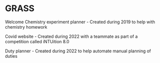 # GRASS
Welcome 
Chemistry experiment planner - Created during 2019 to help with chemistry homework

Covid website - Created during 2022 with a teammate as part of a competition called iNTUition 8.0

Duty planner - Created during 2022 to help automate manual planning of duties
